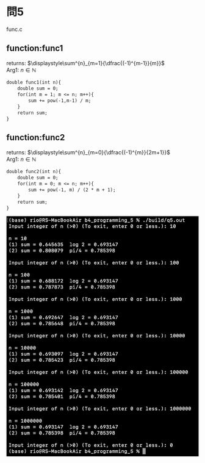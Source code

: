 # 問5
func.c
## function:func1
returns: $\displaystyle\sum^{n}_{m=1}{\dfrac{(-1)^{m-1}}{m}}$  
Arg1: $n\in\mathbb{N}$
```
double func1(int n){
	double sum = 0;
	for(int m = 1; m <= n; m++){
		sum += pow(-1,m-1) / m;
	}
	return sum;
}
```

## function:func2
returns: $\displaystyle\sum^{n}_{m=0}{\dfrac{(-1)^{m}}{2m+1}}$  
Arg1: $n\in\mathbb{N}$

```
double func2(int n){
	double sum = 0;
	for(int m = 0; m <= n; m++){
		sum += pow(-1, m) / (2 * m + 1); 
	}
	return sum;
}
```
![Image of Q5](images/Q5.png)
